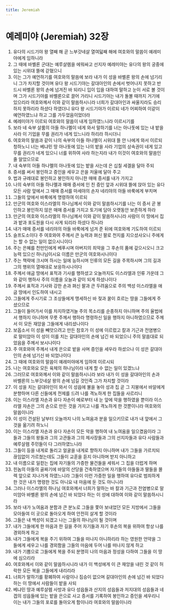 ```yaml
---
title: Jeremiah
---
```


# 예레미야 (Jeremiah) 32장
1. 유다의 시드기야 왕 열째 해 곧 느부갓네살 열여덟째 해에 여호와의 말씀이 예레미야에게 임하니라
1. 그 때에 바벨론 군대는 예루살렘을 에워싸고 선지자 예레미야는 유다의 왕의 궁중에 있는 시위대 뜰에 갇혔으니
1. 이는 그가 예언하기를 여호와의 말씀에 보라 내가 이 성을 바벨론 왕의 손에 넘기리니 그가 차지할 것이며 유다 왕 시드기야는 갈대아인의 손에서 벗어나지 못하고 반드시 바벨론 왕의 손에 넘겨진 바 되리니 입이 입을 대하여 말하고 눈이 서로 볼 것이며 그가 시드기야를 바벨론으로 끌어 가리니 시드기야는 내가 돌볼 때까지 거기에 있으리라 여호와께서 이와 같이 말씀하시니라 너희가 갈대아인과 싸울지라도 승리하지 못하리라 하셨다 하였더니 유다 왕 시드기야가 이르되 네가 어찌하여 이같이 예언하였느냐 하고 그를 가두었음이었더라
1. 예레미야가 이르되 여호와의 말씀이 내게 임하였느니라 이르시기를
1. 보라 네 숙부 살룸의 아들 하나멜이 네게 와서 말하기를 너는 아나돗에 있는 내 밭을 사라 이 기업을 무를 권리가 네게 있느니라 하리라 하시더니
1. 여호와의 말씀과 같이 나의 숙부의 아들 하나멜이 시위대 뜰 안 나에게 와서 이르되 청하노니 너는 베냐민 땅 아나돗에 있는 나의 밭을 사라 기업의 상속권이 네게 있고 무를 권리가 네게 있으니 너를 위하여 사라 하는지라 내가 이것이 여호와의 말씀인 줄 알았으므로
1. 내 숙부의 아들 하나멜의 아나돗에 있는 밭을 사는데 은 십칠 세겔을 달아 주되
1. 증서를 써서 봉인하고 증인을 세우고 은을 저울에 달아 주고
1. 법과 규례대로 봉인하고 봉인하지 아니한 매매 증서를 내가 가지고
1. 나의 숙부의 아들 하나멜과 매매 증서에 인 친 증인 앞과 시위대 뜰에 앉아 있는 유다 모든 사람 앞에서 그 매매 증서를 마세야의 손자 네리야의 아들 바룩에게 부치며
1. 그들의 앞에서 바룩에게 명령하여 이르되
1. 만군의 여호와 이스라엘의 하나님께서 이와 같이 말씀하시기를 너는 이 증서 곧 봉인하고 봉인하지 않은 매매 증서를 가지고 토기에 담아 오랫동안 보존하게 하라
1. 만군의 여호와 이스라엘의 하나님께서 이와 같이 말씀하시니라 사람이 이 땅에서 집과 밭과 포도원을 다시 사게 되리라 하셨다 하니라
1. 내가 매매 증서를 네리야의 아들 바룩에게 넘겨 준 뒤에 여호와께 기도하여 이르되
1. 슬프도소이다 주 여호와여 주께서 큰 능력과 펴신 팔로 천지를 지으셨사오니 주에게는 할 수 없는 일이 없으시니이다
1. 주는 은혜를 천만인에게 베푸시며 아버지의 죄악을 그 후손의 품에 갚으시오니 크고 능력 있으신 하나님이시요 이름은 만군의 여호와시니이다
1. 주는 책략에 크시며 하시는 일에 능하시며 인류의 모든 길을 주목하시며 그의 길과 그의 행위의 열매대로 보응하시나이다
1. 주께서 애굽 땅에서 표적과 기사를 행하셨고 오늘까지도 이스라엘과 인류 가운데 그와 같이 행하사 주의 이름을 오늘과 같이 되게 하셨나이다
1. 주께서 표적과 기사와 강한 손과 펴신 팔과 큰 두려움으로 주의 백성 이스라엘을 애굽 땅에서 인도하여 내시고
1. 그들에게 주시기로 그 조상들에게 맹세하신 바 젖과 꿀이 흐르는 땅을 그들에게 주셨으므로
1. 그들이 들어가서 이를 차지하였거늘 주의 목소리를 순종하지 아니하며 주의 율법에서 행하지 아니하며 무릇 주께서 행하라 명령하신 일을 행하지 아니하였으므로 주께서 이 모든 재앙을 그들에게 내리셨나이다
1. 보옵소서 이 성을 빼앗으려고 만든 참호가 이 성에 이르렀고 칼과 기근과 전염병으로 말미암아 이 성이 이를 치는 갈대아인의 손에 넘긴 바 되었으니 주의 말씀대로 되었음을 주께서 보시나이다
1. 주 여호와여 주께서 내게 은으로 밭을 사며 증인을 세우라 하셨으나 이 성은 갈대아인의 손에 넘기신 바 되었나이다
1. 그 때에 여호와의 말씀이 예레미야에게 임하여 이르시되
1. 나는 여호와요 모든 육체의 하나님이라 내게 할 수 없는 일이 있겠느냐
1. 그러므로 여호와께서 이와 같이 말씀하시니라 보라 내가 이 성을 갈대아인의 손과 바벨론의 느부갓네살 왕의 손에 넘길 것인즉 그가 차지할 것이라
1. 이 성을 치는 갈대아인이 와서 이 성읍에 불을 놓아 성과 집 곧 그 지붕에서 바알에게 분향하며 다른 신들에게 전제를 드려 나를 격노하게 한 집들을 사르리니
1. 이는 이스라엘 자손과 유다 자손이 예로부터 내 눈 앞에 악을 행하였을 뿐이라 이스라엘 자손은 그의 손으로 만든 것을 가지고 나를 격노하게 한 것뿐이니라 여호와의 말씀이니라
1. 이 성이 건설된 날부터 오늘까지 나의 노여움과 분을 일으키므로 내가 내 앞에서 그것을 옮기려 하노니
1. 이는 이스라엘 자손과 유다 자손이 모든 악을 행하여 내 노여움을 일으켰음이라 그들과 그들의 왕들과 그의 고관들과 그의 제사장들과 그의 선지자들과 유다 사람들과 예루살렘 주민들이 다 그러하였느니라
1. 그들이 등을 내게로 돌리고 얼굴을 내게로 향하지 아니하며 내가 그들을 가르치되 끊임없이 가르쳤는데도 그들이 교훈을 듣지 아니하며 받지 아니하고
1. 내 이름으로 일컫는 집에 자기들의 가증한 물건들을 세워서 그 집을 더럽게 하며
1. 힌놈의 아들의 골짜기에 바알의 산당을 건축하였으며 자기들의 아들들과 딸들을 몰렉 앞으로 지나가게 하였느니라 그들이 이런 가증한 일을 행하여 유다로 범죄하게 한 것은 내가 명령한 것도 아니요 내 마음에 둔 것도 아니니라
1. 그러나 이스라엘의 하나님 여호와께서 너희가 말하는 바 칼과 기근과 전염병으로 말미암아 바벨론 왕의 손에 넘긴 바 되었다 하는 이 성에 대하여 이와 같이 말씀하시니라
1. 보라 내가 노여움과 분함과 큰 분노로 그들을 쫓아 보내었던 모든 지방에서 그들을 모아들여 이 곳으로 돌아오게 하여 안전히 살게 할 것이라
1. 그들은 내 백성이 되겠고 나는 그들의 하나님이 될 것이며
1. 내가 그들에게 한 마음과 한 길을 주어 자기들과 자기 후손의 복을 위하여 항상 나를 경외하게 하고
1. 내가 그들에게 복을 주기 위하여 그들을 떠나지 아니하리라 하는 영원한 언약을 그들에게 세우고 나를 경외함을 그들의 마음에 두어 나를 떠나지 않게 하고
1. 내가 기쁨으로 그들에게 복을 주되 분명히 나의 마음과 정성을 다하여 그들을 이 땅에 심으리라
1. 여호와께서 이와 같이 말씀하시니라 내가 이 백성에게 이 큰 재앙을 내린 것 같이 허락한 모든 복을 그들에게 내리리라
1. 너희가 말하기를 황폐하여 사람이나 짐승이 없으며 갈대아인의 손에 넘긴 바 되었다 하는 이 땅에서 사람들이 밭을 사되
1. 베냐민 땅과 예루살렘 사방과 유다 성읍들과 산지의 성읍들과 저지대의 성읍들과 네겝의 성읍들에 있는 밭을 은으로 사고 증서를 기록하여 봉인하고 증인을 세우리니 이는 내가 그들의 포로를 돌아오게 함이니라 여호와의 말씀이니라